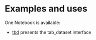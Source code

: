 # Examples and uses

One Notebook is available:

- [tbd](https://nbviewer.org/github/loco-philippe/tab-dataset/blob/main/example/example.ipynb) presents the tab_dataset interface
